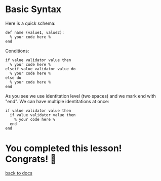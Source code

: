 # Basic Syntax

Here is a quick schema:
```
def name (value1, value2):
  % your code here %
end
```
Conditions:
```
if value validator value then
  % your code here %
elseif value validator value do
  % your code here %
else do
  % your code here %
end
```
As you see we use identitation level (two spaces) and we mark end with "end".
We can have multiple identitations at once:
```
if value validator value then
  if value validator value then
    % your code here %
  end
end
```

# You completed this lesson! Congrats! 🎉
[back to docs](https://github.com/MiloDev123/AsterOS/blob/main/3rd%20Party/3rdPartyLanguages/BC/README.md)
